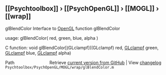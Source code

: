 ## [[Psychtoolbox]] &#8250; [[PsychOpenGL]] &#8250; [[MOGL]] &#8250; [[wrap]]

glBlendColor  Interface to [OpenGL](OpenGL) function glBlendColor  
  
usage:  glBlendColor( red, green, blue, alpha )  
  
C function:  void glBlendColor[(GLclampf]((GLclampf) red, [GLclampf](GLclampf) green, [GLclampf](GLclampf) blue, [GLclampf](GLclampf) alpha)  




<div class="code_header" style="text-align:right;">
  <span style="float:left;">Path&nbsp;&nbsp;</span> <span class="counter">Retrieve <a href=
  "https://raw.github.com/Psychtoolbox-3/Psychtoolbox-3/beta/Psychtoolbox/PsychOpenGL/MOGL/wrap/glBlendColor.m">current version from GitHub</a> | View <a href=
  "https://github.com/Psychtoolbox-3/Psychtoolbox-3/commits/beta/Psychtoolbox/PsychOpenGL/MOGL/wrap/glBlendColor.m">changelog</a></span>
</div>
<div class="code">
  <code>Psychtoolbox/PsychOpenGL/MOGL/wrap/glBlendColor.m</code>
</div>

